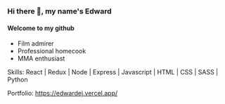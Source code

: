 ### Hi there 👋, my name's Edward
#### Welcome to my github
- Film admirer
- Professional homecook
- MMA enthusiast 

Skills: React | Redux | Node | Express | Javascript | HTML | CSS | SASS | Python

Portfolio: https://edwardej.vercel.app/
